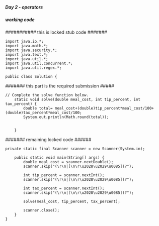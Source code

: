 ##### Day 2 - operators

##### working code

########### this is locked stub code #######
```
import java.io.*;
import java.math.*;
import java.security.*;
import java.text.*;
import java.util.*;
import java.util.concurrent.*;
import java.util.regex.*;

public class Solution {
```
####### this part is the required submission #####
```
// Complete the solve function below.
    static void solve(double meal_cost, int tip_percent, int tax_percent) {
        double total= meal_cost+(double)tip_percent*meal_cost/100+(double)tax_percent*meal_cost/100;
        System.out.println(Math.round(total));


    }
```
####### remaining locked code ######
```
private static final Scanner scanner = new Scanner(System.in);

    public static void main(String[] args) {
        double meal_cost = scanner.nextDouble();
        scanner.skip("(\r\n|[\n\r\u2028\u2029\u0085])?");

        int tip_percent = scanner.nextInt();
        scanner.skip("(\r\n|[\n\r\u2028\u2029\u0085])?");

        int tax_percent = scanner.nextInt();
        scanner.skip("(\r\n|[\n\r\u2028\u2029\u0085])?");

        solve(meal_cost, tip_percent, tax_percent);

        scanner.close();
    }
}
```
